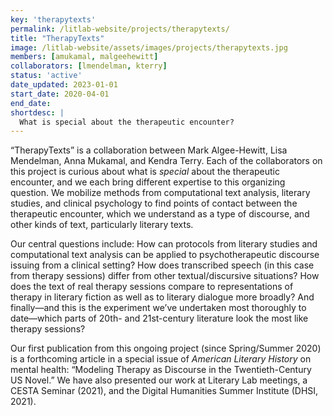 ```yaml
---
key: 'therapytexts'
permalink: /litlab-website/projects/therapytexts/
title: "TherapyTexts"
image: /litlab-website/assets/images/projects/therapytexts.jpg
members: [amukamal, malgeehewitt]
collaborators: [lmendelman, kterry]
status: 'active'
date_updated: 2023-01-01
start_date: 2020-04-01
end_date:
shortdesc: |
  What is special about the therapeutic encounter?
---
```


“TherapyTexts” is a collaboration between Mark Algee-Hewitt, Lisa Mendelman, Anna Mukamal, and Kendra Terry. Each of the collaborators on this project is curious about what is *special* about the therapeutic encounter, and we each bring different expertise to this organizing question. We mobilize methods from computational text analysis, literary studies, and clinical psychology to find points of contact between the therapeutic encounter, which we understand as a type of discourse, and other kinds of text, particularly literary texts. 

Our central questions include: How can protocols from literary studies and computational text analysis can be applied to psychotherapeutic discourse issuing from a clinical setting? How does transcribed speech (in this case from therapy sessions) differ from other textual/discursive situations? How does the text of real therapy sessions compare to representations of therapy in literary fiction as well as to literary dialogue more broadly? And finally—and this is the experiment we’ve undertaken most thoroughly to date—which parts of 20th- and 21st-century literature look the most like therapy sessions?

Our first publication from this ongoing project (since Spring/Summer 2020) is a forthcoming article in a special issue of *American Literary History* on mental health: “Modeling Therapy as Discourse in the Twentieth-Century US Novel.” We have also presented our work at Literary Lab meetings, a CESTA Seminar (2021), and the Digital Humanities Summer Institute (DHSI, 2021). 